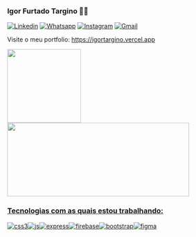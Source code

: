 ### Igor Furtado Targino 👨‍💻

[![Linkedin](https://img.shields.io/badge/LinkedIn-0077B5?style=for-the-badge&logo=linkedin&logoColor=white)](https://www.linkedin.com/in/igorfurtado/)
[![Whatsapp](https://img.shields.io/badge/WhatsApp-25D366?style=for-the-badge&logo=whatsapp&logoColor=white)](https://bit.ly/3wkXIQW)
[![Instagram](https://img.shields.io/badge/Instagram-E4405F?style=for-the-badge&logo=instagram&logoColor=white)](https://www.instagram.com/igorfurtado_/)
[![Gmail](	https://img.shields.io/badge/Gmail-D14836?style=for-the-badge&logo=gmail&logoColor=white)](mailto:igorfurtadot@gmail.com)

Visite o meu portfolio: https://igortargino.vercel.app

<div style="display:flex; justify-content: center;">
  <a href="https://github.com/igorfurtado?tab=repositories">
  <img height="170em" src="https://github-readme-stats.vercel.app/api?username=igorfurtado&show_icons=true&theme=react&include_all_commits=true&count_private=true"/>
  <img height="170em" width="420em" src="https://github-readme-stats.vercel.app/api/top-langs/?username=igorfurtado&layout=compact&langs_count=7&theme=react"/>
</div>


### Tecnologias com as quais estou trabalhando:

 <div style="display: flex; flex_rap:no-wrap; flex-direction: row;">
  <img align="center" alt="css3" src="https://img.shields.io/badge/CSS3-1572B6?style=for-the-badge&logo=css3&logoColor=white">
   <img align="center" alt="js" src="https://img.shields.io/badge/JavaScript-F7DF1E?style=for-the-badge&logo=javascript&logoColor=black">
   <img align="center" alt="express" src="https://img.shields.io/badge/Express.js-404D59?style=for-the-badge">
   <img align="center" alt="firebase" src="https://img.shields.io/badge/firebase-ffca28?style=for-the-badge&logo=firebase&logoColor=black">
   <img align="center" alt="bootstrap" src="https://img.shields.io/badge/Bootstrap-563D7C?style=for-the-badge&logo=bootstrap&logoColor=white">
   <img align="center" alt="figma" src="https://img.shields.io/badge/Figma-F24E1E?style=for-the-badge&logo=figma&logoColor=white">
</div><br/>

